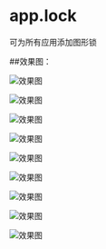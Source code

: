 # app.lock
可为所有应用添加图形锁

##效果图：

![效果图](https://github.com/Chenrenzhan/app.lock/blob/master/%E5%BA%94%E7%94%A8%E9%94%81%E6%95%88%E6%9E%9C%E5%9B%BE/Screenshot_2015-08-16-00-26-31-108.jpeg)

![效果图](https://github.com/Chenrenzhan/app.lock/blob/master/%E5%BA%94%E7%94%A8%E9%94%81%E6%95%88%E6%9E%9C%E5%9B%BE/Screenshot_2015-08-16-00-26-48-370.jpeg)

![效果图](https://github.com/Chenrenzhan/app.lock/blob/master/%E5%BA%94%E7%94%A8%E9%94%81%E6%95%88%E6%9E%9C%E5%9B%BE/Screenshot_2015-08-16-00-27-14-637.jpeg)

![效果图](https://github.com/Chenrenzhan/app.lock/blob/master/%E5%BA%94%E7%94%A8%E9%94%81%E6%95%88%E6%9E%9C%E5%9B%BE/Screenshot_2015-08-16-00-27-31-218.jpeg)

![效果图](https://github.com/Chenrenzhan/app.lock/blob/master/%E5%BA%94%E7%94%A8%E9%94%81%E6%95%88%E6%9E%9C%E5%9B%BE/Screenshot_2015-08-16-00-27-40-238.jpeg)

![效果图](https://github.com/Chenrenzhan/app.lock/blob/master/%E5%BA%94%E7%94%A8%E9%94%81%E6%95%88%E6%9E%9C%E5%9B%BE/Screenshot_2015-08-16-00-27-56-819.jpeg)

![效果图](https://github.com/Chenrenzhan/app.lock/blob/master/%E5%BA%94%E7%94%A8%E9%94%81%E6%95%88%E6%9E%9C%E5%9B%BE/Screenshot_2015-08-16-00-28-04-367.jpeg)

![效果图](https://github.com/Chenrenzhan/app.lock/blob/master/%E5%BA%94%E7%94%A8%E9%94%81%E6%95%88%E6%9E%9C%E5%9B%BE/Screenshot_2015-08-16-00-28-14-050.jpeg)

![效果图](https://github.com/Chenrenzhan/app.lock/blob/master/%E5%BA%94%E7%94%A8%E9%94%81%E6%95%88%E6%9E%9C%E5%9B%BE/Screenshot_2015-08-16-00-35-49-034.jpeg)
